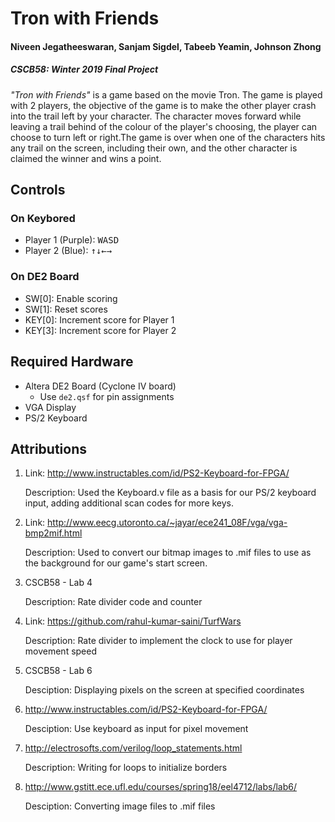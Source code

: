 # Tron with Friends
#### Niveen Jegatheeswaran, Sanjam Sigdel, Tabeeb Yeamin, Johnson Zhong
##### CSCB58: Winter 2019 Final Project

_"Tron with Friends"_ is a game based on the movie Tron. The game is played with 2 players, the objective of the game is to make the other player crash into the trail left by your character. The character moves forward while leaving a trail behind of the colour of the player's choosing, the player can choose to turn left or right.The game is over when one of the characters hits any trail on the screen, including their own, and the other character is claimed the winner and wins a point.

## Controls
### On Keybored
* Player 1 (Purple): <kbd>W</kbd><kbd>A</kbd><kbd>S</kbd><kbd>D</kbd>
* Player 2 (Blue): <kbd>↑</kbd><kbd>↓</kbd><kbd>←</kbd><kbd>→</kbd>
### On DE2 Board
* SW[0]: Enable scoring
* SW[1]: Reset scores
* KEY[0]: Increment score for Player 1
* KEY[3]: Increment score for Player 2

## Required Hardware
- Altera DE2 Board (Cyclone IV board)
   - Use `de2.qsf` for pin assignments
- VGA Display
- PS/2 Keyboard

## Attributions
1. Link: http://www.instructables.com/id/PS2-Keyboard-for-FPGA/

   Description: Used the Keyboard.v file as a basis for our PS/2 keyboard input, adding additional scan codes for more keys.
   
2. Link: http://www.eecg.utoronto.ca/~jayar/ece241_08F/vga/vga-bmp2mif.html

   Description: Used to convert our bitmap images to .mif files to use as the background for our game's start screen.

1. CSCB58 - Lab 4
   
   Description: Rate divider code and counter

2. Link: https://github.com/rahul-kumar-saini/TurfWars
   
   Description: Rate divider to implement the clock to use for player movement speed

3. CSCB58 - Lab 6

   Desciption: Displaying pixels on the screen at specified coordinates

4. http://www.instructables.com/id/PS2-Keyboard-for-FPGA/

   Desciption: Use keyboard as input for pixel movement

5. http://electrosofts.com/verilog/loop_statements.html

   Description: Writing for loops to initialize borders

6. http://www.gstitt.ece.ufl.edu/courses/spring18/eel4712/labs/lab6/

   Desciption: Converting image files to .mif files